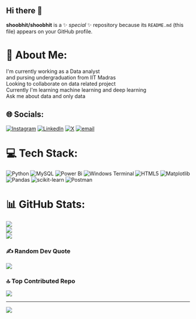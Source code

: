 ## Hi there 👋


**shoobhit/shoobhit** is a ✨ _special_ ✨ repository because its `README.md` (this file) appears on your GitHub profile.
# 💫 About Me:
I'm currently working as a Data analyst<br> and pursing undergraduation from IIT Madras<br>Looking to collaborate on data related project<br>Currently I'm  learning machine learning and  deep learning<br>Ask me about data and only data <br>


## 🌐 Socials:
[![Instagram](https://img.shields.io/badge/Instagram-%23E4405F.svg?logo=Instagram&logoColor=white)](https://instagram.com/shoob.hiit) [![LinkedIn](https://img.shields.io/badge/LinkedIn-%230077B5.svg?logo=linkedin&logoColor=white)](https://linkedin.com/in/sobhit18) [![X](https://img.shields.io/badge/X-black.svg?logo=X&logoColor=white)](https://x.com/SobhitT60613) [![email](https://img.shields.io/badge/Email-D14836?logo=gmail&logoColor=white)](mailto:sobhit1801@gmail.com) 

# 💻 Tech Stack:
![Python](https://img.shields.io/badge/python-3670A0?style=flat&logo=python&logoColor=ffdd54) ![MySQL](https://img.shields.io/badge/mysql-4479A1.svg?style=flat&logo=mysql&logoColor=white) ![Power Bi](https://img.shields.io/badge/power_bi-F2C811?style=flat&logo=powerbi&logoColor=black) ![Windows Terminal](https://img.shields.io/badge/Windows%20Terminal-%234D4D4D.svg?style=flat&logo=windows-terminal&logoColor=white) ![HTML5](https://img.shields.io/badge/html5-%23E34F26.svg?style=flat&logo=html5&logoColor=white) ![Matplotlib](https://img.shields.io/badge/Matplotlib-%23ffffff.svg?style=flat&logo=Matplotlib&logoColor=black) ![Pandas](https://img.shields.io/badge/pandas-%23150458.svg?style=flat&logo=pandas&logoColor=white) ![scikit-learn](https://img.shields.io/badge/scikit--learn-%23F7931E.svg?style=flat&logo=scikit-learn&logoColor=white) ![Postman](https://img.shields.io/badge/Postman-FF6C37?style=flat&logo=postman&logoColor=white)
# 📊 GitHub Stats:
![](https://github-readme-stats.vercel.app/api?username=shoobhit&theme=ocean_dark&hide_border=true&include_all_commits=true&count_private=true)<br/>
![](https://nirzak-streak-stats.vercel.app/?user=shoobhit&theme=ocean_dark&hide_border=true)<br/>
![](https://github-readme-stats.vercel.app/api/top-langs/?username=shoobhit&theme=ocean_dark&hide_border=true&include_all_commits=true&count_private=true&layout=compact)

### ✍️ Random Dev Quote
![](https://quotes-github-readme.vercel.app/api?type=horizontal&theme=light)

### 🔝 Top Contributed Repo
![](https://github-contributor-stats.vercel.app/api?username=shoobhit&limit=5&theme=ocean_dark&combine_all_yearly_contributions=true)

---
[![](https://visitcount.itsvg.in/api?id=shoobhit&icon=4&color=0)](https://visitcount.itsvg.in)


